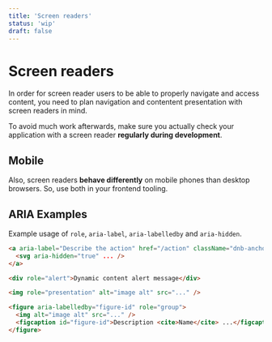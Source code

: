 ```yaml
---
title: 'Screen readers'
status: 'wip'
draft: false
---
```


# Screen readers

In order for screen reader users to be able to properly navigate and access content, you need to plan navigation and contentent presentation with screen readers in mind.

To avoid much work afterwards, make sure you actually check your application with a screen reader **regularly during development**.

## Mobile

Also, screen readers **behave differently** on mobile phones than desktop browsers. So, use both in your frontend tooling.

## ARIA Examples

Example usage of `role`, `aria-label`, `aria-labelledby` and `aria-hidden`.

```html
<a aria-label="Describe the action" href="/action" className="dnb-anchor">
  <svg aria-hidden="true" ... />
</a>

<div role="alert">Dynamic content alert message</div>

<img role="presentation" alt="image alt" src="..." />

<figure aria-labelledby="figure-id" role="group">
  <img alt="image alt" src="..." />
  <figcaption id="figure-id">Description <cite>Name</cite> ...</figcaption>
</figure>
```
